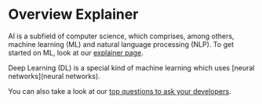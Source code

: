 # Overview Explainer

AI is a subfield of computer science, which comprises, among others, machine learning (ML) and natural language processing (NLP). To get started on ML, look at our [explainer page](mlprocess).

Deep Learning (DL) is a special kind of machine learning which uses [neural networks](neural networks).

You can also take a look at our [top questions to ask your developers](topquestions).
